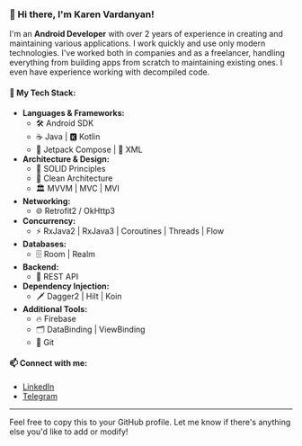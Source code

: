 ### 👋 Hi there, I'm Karen Vardanyan!

I'm an **Android Developer** with over 2 years of experience in creating and maintaining various applications. I work quickly and use only modern technologies. I've worked both in companies and as a freelancer, handling everything from building apps from scratch to maintaining existing ones. I even have experience working with decompiled code.

#### 🚀 My Tech Stack:
- **Languages & Frameworks:**
  - 🛠️ Android SDK
  - ☕ Java | 🅺 Kotlin
  - 📜 Jetpack Compose | 📝 XML
- **Architecture & Design:**
  - 🧱 SOLID Principles
  - 🧼 Clean Architecture
  - 🏛️ MVVM | MVC | MVI
- **Networking:**
  - 🌐 Retrofit2 / OkHttp3
- **Concurrency:**
  - ⚡ RxJava2 | RxJava3 | Coroutines | Threads | Flow
- **Databases:**
  - 🗄️ Room | Realm
- **Backend:**
  - 🔄 REST API
- **Dependency Injection:**
  - 🗡️ Dagger2 | Hilt | Koin
- **Additional Tools:**
  - 🔥 Firebase
  - 🗂️ DataBinding | ViewBinding
  - 🧬 Git

#### 📫 Connect with me:
- [LinkedIn](https://www.linkedin.com/in/karen-vardanyan-a40927225/)
- [Telegram](https://t.me/vardanyankaren_03)

---

Feel free to copy this to your GitHub profile. Let me know if there's anything else you'd like to add or modify!
